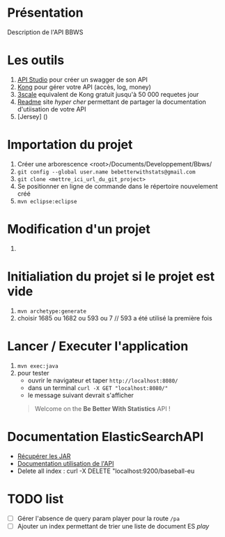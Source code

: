 
# Présentation

Description de l'API BBWS



# Les outils
1. [API Studio](http://www.apistudio.io) pour créer un swagger de son API
2. [Kong](http://www.getkong.org) pour gérer votre API (accès, log, money)
3. [3scale](http://www.3scale.io) equivalent de Kong gratuit jusqu'à 50 000 requetes jour
4. [Readme](http://www.readme.io) site *hyper cher* permettant de partager la documentation d'utiisation de votre API
5. [Jersey] ()



# Importation du projet
1. Créer une arborescence \<root\>/Documents/Developpement/Bbws/
2. `git config --global user.name bebetterwithstats@gmail.com`
3. `git clone <mettre_ici_url_du_git_project>`
4. Se positionner en ligne de commande dans le répertoire nouvelement créé
5. `mvn eclipse:eclipse`

# Modification d'un projet
1. 


# Initialiation du projet si le projet est vide
1. `mvn archetype:generate`
2. choisir 1685 ou 1682 ou 593 ou 7 // 593 a été utilisé la première fois


# Lancer / Executer l'application
1. `mvn exec:java`
2. pour tester
   - ouvrir le navigateur et taper `http://localhost:8080/`
   - dans un terminal `curl -X GET "localhost:8080/"`
   - le message suivant devrait s'afficher
   > Welcome on the <b>Be Better With Statistics</b> API !<br>


# Documentation ElasticSearchAPI
- [Récupérer les JAR](https://www.elastic.co/guide/en/elasticsearch/client/java-api/current/_maven_repository.html)
- [Documentation utilisation de l'API](https://www.elastic.co/guide/en/elasticsearch/client/java-api/current/index.html)
- Delete all index : curl -X DELETE "localhost:9200/baseball-eu



# TODO list
- [ ] Gérer l'absence de query param player pour la route `/pa`
- [ ] Ajouter un index permettant de trier une liste de document ES _play_ 
